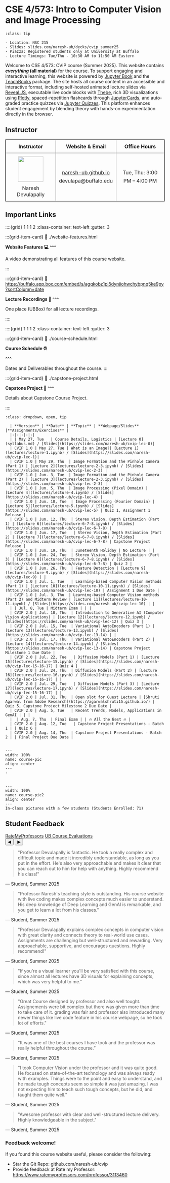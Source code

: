# CSE 4/573: Intro to Computer Vision and Image Processing

```{admonition} Course Links
:class: tip

- Location: NSC 215
- Slides: slides.com/naresh-ub/decks/cvip_summer25
- Piazza: Registered students only at University at Buffalo
- Lecture Timings: Tue/Thu - 10:30 AM to 11:50 AM Eastern
```

Welcome to CSE 4/573: CVIP course (Summer 2025). This website contains **_everything_ (all material)** for the course. To support engaging and interactive learning, this website is powered by [Jupyter Book](https://jupyterbook.org/) and the [TeachBooks](https://teachbooks.io/) package. The site hosts all course content in an accessible and interactive format, including self-hosted animated lecture slides via [Reveal.JS](https://revealjs.com/), executable live code blocks with [Thebe](https://github.com/executablebooks/thebe), rich 3D visualizations using [Plotly](https://plotly.com/python/), spaced-repetition flashcards through [JupyterCards](https://github.com/jmshea/jupytercards), and auto-graded practice quizzes via [Jupyter Quizzes](https://github.com/jmshea/jupyterquiz). This platform enhances student engagement by blending theory with hands-on experimentation directly in the browser.

## Instructor

<table style="width:100%; border-collapse: collapse; border: 1px solid; text-align:center;">
  <tr>
    <th style="width:33%; border: 1px solid gray; text-align:center; vertical-align:middle; padding:10px;">Instructor</th>
    <th style="width:33%; border: 1px solid gray; text-align:center; vertical-align:middle; padding:10px;">Website & Email</th>
    <th style="width:33%; border: 1px solid gray; text-align:center; vertical-align:middle; padding:10px;">Office Hours</th>
  </tr>
  <tr>
    <td style="border: 1px solid gray; text-align:center; vertical-align:middle; padding:10px;">
      <img src="naresh-ub.png" width="80" style="margin-bottom:10px;"/><br>
      Naresh Devulapally
    </td>
    <td style="border: 1px solid gray; text-align:center; vertical-align:middle; padding:10px; line-height:1.6;">
      <a href="https://naresh-ub.github.io">naresh-ub.github.io</a><br>
      devulapa@buffalo.edu
    </td>
    <td style="border: 1px solid gray; text-align:center; vertical-align:middle; padding:10px; line-height:1.6;">
      Tue, Thu: 3:00 PM – 4:00 PM
    </td>
  </tr>
</table>


## Important Links

::::{grid} 1 1 1 2
:class-container: text-left
:gutter: 3

:::{grid-item-card}
:link: ./website-features.html
<!-- :class-header: bg-light -->

**Website Features 💻**
^^^

A video demonstrating all features of this course website.

:::

:::{grid-item-card}
:link: https://buffalo.app.box.com/embed/s/agqkobz1pl5dynjiohwchybpnq5ke9py?sortColumn=date
<!-- :class-header: bg-light -->

**Lecture Recordings 🎥**
^^^

One place (UBBox) for all lecture recordings.

::::


::::{grid} 1 1 1 2
:class-container: text-left
:gutter: 3

:::{grid-item-card}
:link: ./course-schedule.html
<!-- :class-header: bg-light -->

**Course Schedule ⏰**

^^^

Dates and Deliverables throughout the course.
:::

:::{grid-item-card}
:link: ./capstone-project.html
<!-- :class-header: bg-light -->

**Capstone Project 🔭**
^^^

Details about Capstone Course Project.

::::

```{admonition} Course Schedule (Summer 2025). Lecture Notes and Slides.
:class: dropdown, open, tip

  | **Version** | **Date** | **Topic** | **Webpage/Slides** |**Assignments/Exercises** |
  |-|-|-|-|-|
  | | May 27, Tue   | Course Details, Logistics | [Lecture 0](syllabus.md) / [Slides](https://slides.com/naresh-ub/cvip-lec-0)| 
  | CVIP 1.0 | May 27, Tue | What is an Image?| [Lecture 1](lectures/lecture-1.ipynb) / [Slides](https://slides.com/naresh-ub/cvip-lec-1)| 
  | CVIP 1.0 | May 29, Thu  | Image Formation and the Pinhole Camera (Part 1) | [Lecture 2](lectures/lecture-2-3.ipynb) / [Slides](https://slides.com/naresh-ub/cvip-lec-2-3) |
  | CVIP 1.0 | Jun. 3, Tue  | Image Formation and the Pinhole Camera (Part 2) | [Lecture 3](lectures/lecture-2-3.ipynb) / [Slides](https://slides.com/naresh-ub/cvip-lec-2-3) |
  | CVIP 1.0 | Jun. 5, Thu  | Image Processing (Pixel Domain) | [Lecture 4](lectures/lecture-4.ipynb) / [Slides](https://slides.com/naresh-ub/cvip-lec-4) |
  | CVIP 1.0 | Jun. 10, Tue  | Image Processing (Fourier Domain) | [Lecture 5](lectures/lecture-5.ipynb) / [Slides](https://slides.com/naresh-ub/cvip-lec-5) | Quiz 1, Assignment 1 Release |
  | CVIP 1.0 | Jun. 12, Thu  | Stereo Vision, Depth Estimation (Part 1) | [Lecture 6](lectures/lecture-6-7-8.ipynb) / [Slides](https://slides.com/naresh-ub/cvip-lec-6-7-8) |
  | CVIP 1.0 | Jun. 17, Tue   | Stereo Vision, Depth Estimation (Part 2) | [Lecture 7](lectures/lecture-6-7-8.ipynb) / [Slides](https://slides.com/naresh-ub/cvip-lec-6-7-8) | Capstone Project Release |
  | CVIP 1.0 | Jun. 19, Thu  | Juneteenth Holiday | No Lecture | |
  | CVIP 1.0 | Jun. 24, Tue  | Stereo Vision, Depth Estimation (Part 3) | [Lecture 8](lectures/lecture-6-7-8.ipynb) / [Slides](https://slides.com/naresh-ub/cvip-lec-6-7-8) | Quiz 2 |
  | CVIP 1.0 | Jun. 26, Thu  | Feature Detection | [Lecture 9](lectures/lecture-9.ipynb) / [Slides](https://slides.com/naresh-ub/cvip-lec-9) | |
  | CVIP 1.0 | Jul. 1, Tue   | Learning-based Computer Vision methods (Part 1) | [Lecture 10](lectures/lecture-10-11.ipynb) / [Slides](https://slides.com/naresh-ub/cvip-lec-10) | Assignment 1 Due Date |
  | CVIP 1.0 | Jul. 3, Thu  | Learning-based Computer Vision methods (Part 2) and Midterm Review | [Lecture 11](lectures/lecture-10-11.ipynb) / [Slides](https://slides.com/naresh-ub/cvip-lec-10) | |
  | | Jul. 8, Tue | Midterm Exam | | |
  | CVIP 2.0 | Jul. 10, Thu  | Introduction to Generative AI (Computer Vision Applications) | [Lecture 12](lectures/lecture-12.ipynb) / [Slides](https://slides.com/naresh-ub/cvip-lec-12) | Quiz 3 |
  | CVIP 2.0 | Jul. 15, Tue  | Variational AutoEncoders (Part 1) | [Lecture 13](lectures/lecture-13.ipynb) / [Slides](https://slides.com/naresh-ub/cvip-lec-13-14) | |
  | CVIP 2.0 | Jul. 17, Thu  | Variational AutoEncoders (Part 2) | [Lecture 14](lectures/lecture-14.ipynb) / [Slides](https://slides.com/naresh-ub/cvip-lec-13-14) | Capstone Project Milestone 1 Due Date |
  | CVIP 2.0 | Jul. 22, Tue   | Diffusion Models (Part 1) | [Lecture 15](lectures/lecture-15.ipynb) / [Slides](https://slides.com/naresh-ub/cvip-lec-15-16-17) | Quiz 4 |
  | CVIP 2.0 | Jul. 24, Thu  | Diffusion Models (Part 2) | [Lecture 16](lectures/lecture-16.ipynb) / [Slides](https://slides.com/naresh-ub/cvip-lec-15-16-17) | |
  | CVIP 2.0 | Jul. 29, Tue   | Diffusion Models (Part 3) | [Lecture 17](lectures/lecture-17.ipynb) / [Slides](https://slides.com/naresh-ub/cvip-lec-15-16-17) | |
  | CVIP 2.0 | Jul. 31, Thu  | Open slot for Guest Lecture | [Shruti Agarwal from Adobe Research](https://agarwalshruti15.github.io/) | Quiz 5, Capstone Project Milestone 2 Due Date |
  | CVIP 2.0 | Aug. 5, Tue   | Recent Trends, Models, Applications in GenAI | | |
  |  | Aug. 7, Thu  | Final Exam | | 🔥 All the Best 🔥 |
  | CVIP 2.0 | Aug. 12, Tue   | Capstone Project Presentations - Batch 1 | | Quiz 6 |
  | CVIP 2.0 | Aug. 14, Thu  | Capstone Project Presentations - Batch 2 | | Final Project Due Date |
```

```{figure} figures/course_pic.jpeg

---
width: 100%
name: course-pic
align: center
---
-
```

```{figure} figures/course_pic2.jpeg

---
width: 100%
name: course-pic2
align: center
---
In-class pictures with a few students (Students Enrolled: 71)
```


## Student Feedback

<div class="feedback-section" aria-label="Student Feedback Carousel">
  <div class="carousel-header">
    <!-- Replace with your real links -->
    <div class="profile-links">
      <a href="https://www.ratemyprofessors.com/professor/3113460" target="_blank" rel="noopener">RateMyProfessors</a>
      <a href="https://github.com/naresh-ub/cvip/blob/master/book/docs/summer_25_feedback_573.pdf" target="_blank" rel="noopener">UB Course Evaluations</a>
    </div>
    <div class="carousel-controls">
      <button class="carousel-btn" id="prevBtn" aria-label="Previous feedback">◀</button>
      <button class="carousel-btn" id="nextBtn" aria-label="Next feedback">▶</button>
    </div>
  </div>

  <div class="carousel">
    <div class="carousel-track" id="feedbackTrack" tabindex="0" aria-live="polite">
      <!-- Card 1 -->
      <article class="card" role="group" aria-roledescription="slide">
        <blockquote>"Professor Devulapally is fantastic. He took a really complex and difficult topic and made it incredibly understandable, as long as you put in the effort. He's also very approachable and makes it clear that you can reach out to him for help with anything. Highly recommend his class!"</blockquote>
        <div class="student">— Student, Summer 2025</div>
      </article>
      <!-- Card 2 -->
      <article class="card" role="group" aria-roledescription="slide">
        <blockquote>"Professor Naresh's teaching style is outstanding. His course website with live coding makes complex concepts much easier to understand. His deep knowledge of Deep Learning and GenAI is remarkable, and you get to learn a lot from his classes."</blockquote>
        <div class="student">— Student, Summer 2025</div>
      </article>
      <article class="card" role="group" aria-roledescription="slide">
        <blockquote>"Professor Devulapally explains complex concepts in computer vision with great clarity and connects theory to real-world use cases. Assignments are challenging but well-structured and rewarding. Very approachable, supportive, and encourages questions. Highly recommend!"</blockquote>
        <div class="student">— Student, Summer 2025</div>
      </article>
      <!-- Card 3 -->
      <article class="card" role="group" aria-roledescription="slide">
        <blockquote>"If you're a visual learner you'll be very satisfied with this course, since almost all lectures have 3D visuals for explaining concepts, which was very helpful to me."</blockquote>
        <div class="student">— Student, Summer 2025</div>
      </article>
      <!-- Card 4 -->
      <article class="card" role="group" aria-roledescription="slide">
        <blockquote>"Great Course designed by professor and also well tought. Assignements were bit complex but there was given more than time to take care of it. grading was fair and professor also introduced many newer things like live code feature in his course webpage, so he took lot of efforts."</blockquote>
        <div class="student">— Student, Summer 2025</div>
      </article>
      <!-- Add more .card blocks as needed -->
      <!-- Card 4 -->
      <!-- Card 4 -->
      <article class="card" role="group" aria-roledescription="slide">
        <blockquote>"It was one of the best courses I have took and the professor was really helpful throughout the course.”</blockquote>
        <div class="student">— Student, Summer 2025</div>
      </article>
      <!-- Card 4 -->
      <article class="card" role="group" aria-roledescription="slide">
        <blockquote>"I took Computer Vision under the professor and it was quite good. He focused on state-of-the-art technology and was always ready with examples. Things were to the point and easy to understand, and he made tough concepts seem so simple it was just amazing. I was not expecting him to teach such tough concepts, but he did, and taught them quite well."</blockquote>
        <div class="student">— Student, Summer 2025</div>
      </article>
       <article class="card" role="group" aria-roledescription="slide">
        <blockquote>"Awesome professor with clear and well-structured lecture delivery. Highly knowledgeable in the subject."</blockquote>
        <div class="student">— Student, Summer 2025</div>
      </article>
    </div>
  </div>
</div>

<script>
  (function () {
    const track = document.getElementById('feedbackTrack');
    const prev = document.getElementById('prevBtn');
    const next = document.getElementById('nextBtn');

    function cardStep() {
      const first = track.querySelector('.card');
      const trackStyles = window.getComputedStyle(track);
      const gap = parseInt(trackStyles.columnGap || trackStyles.gap || 16, 10);
      return first ? first.getBoundingClientRect().width + gap : 0;
    }

    function updateButtons() {
      const atStart = track.scrollLeft <= 0;
      const atEnd = Math.ceil(track.scrollLeft + track.clientWidth) >= track.scrollWidth;
      prev.disabled = atStart;
      next.disabled = atEnd;
    }

    prev.addEventListener('click', () => {
      track.scrollBy({ left: -cardStep(), behavior: 'smooth' });
      setTimeout(updateButtons, 250);
    });

    next.addEventListener('click', () => {
      track.scrollBy({ left: cardStep(), behavior: 'smooth' });
      setTimeout(updateButtons, 250);
    });

    // ---- Allow page to scroll vertically; block only horizontal gestures on the track ----
    // Wheel: prevent default ONLY when user intends horizontal scroll (Shift+wheel or deltaX-dominant)
    track.addEventListener('wheel', (e) => {
      const horizontalIntent = e.shiftKey || Math.abs(e.deltaX) > Math.abs(e.deltaY);
      if (horizontalIntent) {
        e.preventDefault(); // block horizontal wheel on the track
      } // otherwise let vertical scroll bubble to the page
    }, { passive: false });

    // Touch: allow vertical swipes to bubble; block horizontal swipes on the track
    let touchStartX = 0, touchStartY = 0, decided = false, blockHorizontal = false;

    track.addEventListener('touchstart', (e) => {
      if (!e.touches || !e.touches[0]) return;
      touchStartX = e.touches[0].clientX;
      touchStartY = e.touches[0].clientY;
      decided = false;
      blockHorizontal = false;
    }, { passive: true });

    track.addEventListener('touchmove', (e) => {
      if (!e.touches || !e.touches[0]) return;
      const dx = e.touches[0].clientX - touchStartX;
      const dy = e.touches[0].clientY - touchStartY;

      // decide once per gesture
      if (!decided && (Math.abs(dx) > 6 || Math.abs(dy) > 6)) {
        blockHorizontal = Math.abs(dx) > Math.abs(dy); // true if horizontal-dominant
        decided = true;
      }

      if (blockHorizontal) {
        e.preventDefault(); // block horizontal swipe on the track
      } // else let vertical swipe scroll the page
    }, { passive: false });

    window.addEventListener('resize', updateButtons);
    updateButtons();
  })();
</script>



### Feedback welcome!

If you found this course website useful, please consider the following:

- Star the Git Repo: github.com/naresh-ub/cvip
- Provide feedback at Rate my Professor: https://www.ratemyprofessors.com/professor/3113460